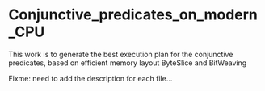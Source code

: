 # Conjunctive_predicates_on_modern_CPU
This work is to generate the best execution plan for the conjunctive predicates, based on efficient memory layout ByteSlice and BitWeaving

Fixme: need to add the description for each file...
